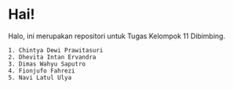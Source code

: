 # Hai!
Halo, ini merupakan repositori untuk Tugas Kelompok 11 Dibimbing.

```
1. Chintya Dewi Prawitasuri
2. Dhevita Intan Ervandra
3. Dimas Wahyu Saputro
4. Fionjufo Fahrezi
5. Navi Latul Ulya
```